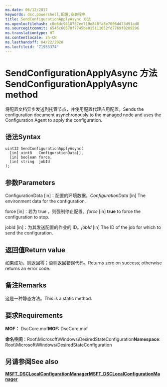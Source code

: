 ```yaml
---
ms.date: 06/12/2017
keywords: dsc,powershell,配置,安装程序
title: SendConfigurationApplyAsync 方法
ms.openlocfilehash: c0e6dc9418757ee719e848fa8e7006dd73d91ad8
ms.sourcegitcommit: 6545c60578f7745be015111052fd7769f8289296
ms.translationtype: HT
ms.contentlocale: zh-CN
ms.lasthandoff: 04/22/2020
ms.locfileid: "71953374"
---
```

# <a name="sendconfigurationapplyasync-method"></a><span data-ttu-id="1ba23-103">SendConfigurationApplyAsync 方法</span><span class="sxs-lookup"><span data-stu-id="1ba23-103">SendConfigurationApplyAsync method</span></span>

<span data-ttu-id="1ba23-104">将配置文档异步发送到托管节点，并使用配置代理应用配置。</span><span class="sxs-lookup"><span data-stu-id="1ba23-104">Sends the configuration document asynchronously to the managed node and uses the Configuration Agent to apply the configuration.</span></span>

## <a name="syntax"></a><span data-ttu-id="1ba23-105">语法</span><span class="sxs-lookup"><span data-stu-id="1ba23-105">Syntax</span></span>

```mof
uint32 SendConfigurationApplyAsync(
  [in] uint8   ConfigurationData[],
  [in] boolean force,
  [in] string  jobId
);
```

## <a name="parameters"></a><span data-ttu-id="1ba23-106">参数</span><span class="sxs-lookup"><span data-stu-id="1ba23-106">Parameters</span></span>

<span data-ttu-id="1ba23-107">ConfigurationData  \[in\]：配置的环境数据。</span><span class="sxs-lookup"><span data-stu-id="1ba23-107">*ConfigurationData* \[in\] The environment data for the configuration.</span></span>

<span data-ttu-id="1ba23-108">force  \[in\]：若为 true  ，则强制停止配置。</span><span class="sxs-lookup"><span data-stu-id="1ba23-108">*force* \[in\] **true** to force the configuration to stop.</span></span>

<span data-ttu-id="1ba23-109">jobId  \[in\]：为其发送配置的作业的 ID。</span><span class="sxs-lookup"><span data-stu-id="1ba23-109">*jobId* \[in\] The ID of the job for which to send the configuration.</span></span>

## <a name="return-value"></a><span data-ttu-id="1ba23-110">返回值</span><span class="sxs-lookup"><span data-stu-id="1ba23-110">Return value</span></span>

<span data-ttu-id="1ba23-111">如果成功，则返回零；否则返回错误代码。</span><span class="sxs-lookup"><span data-stu-id="1ba23-111">Returns zero on success; otherwise returns an error code.</span></span>

## <a name="remarks"></a><span data-ttu-id="1ba23-112">备注</span><span class="sxs-lookup"><span data-stu-id="1ba23-112">Remarks</span></span>

<span data-ttu-id="1ba23-113">这是一种静态方法。</span><span class="sxs-lookup"><span data-stu-id="1ba23-113">This is a static method.</span></span>

## <a name="requirements"></a><span data-ttu-id="1ba23-114">要求</span><span class="sxs-lookup"><span data-stu-id="1ba23-114">Requirements</span></span>

<span data-ttu-id="1ba23-115">**MOF：** DscCore.mof</span><span class="sxs-lookup"><span data-stu-id="1ba23-115">**MOF:** DscCore.mof</span></span>

<span data-ttu-id="1ba23-116">**命名空间**：Root\Microsoft\Windows\DesiredStateConfiguration</span><span class="sxs-lookup"><span data-stu-id="1ba23-116">**Namespace**: Root\Microsoft\Windows\DesiredStateConfiguration</span></span>

## <a name="see-also"></a><span data-ttu-id="1ba23-117">另请参阅</span><span class="sxs-lookup"><span data-stu-id="1ba23-117">See also</span></span>

[<span data-ttu-id="1ba23-118">**MSFT_DSCLocalConfigurationManager**</span><span class="sxs-lookup"><span data-stu-id="1ba23-118">**MSFT_DSCLocalConfigurationManager**</span></span>](msft-dsclocalconfigurationmanager.md)
